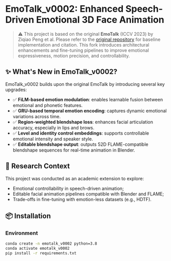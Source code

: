 # EmoTalk_v0002: Enhanced Speech-Driven Emotional 3D Face Animation

> ⚠️ This project is based on the original **EmoTalk** (ICCV 2023) by Ziqiao Peng et al. Please refer to the [original repository](https://github.com/psyai-net/EmoTalk_release) for baseline implementation and citation. This fork introduces architectural enhancements and fine-tuning pipelines to improve emotional expressiveness, motion precision, and controllability.

## ✨ What's New in EmoTalk_v0002?

EmoTalk_v0002 builds upon the original EmoTalk by introducing several key upgrades:

- ✅ **FiLM-based emotion modulation**: enables learnable fusion between emotional and phonetic features.
- ✅ **GRU-based temporal emotion encoding**: captures dynamic emotional variations across time.
- ✅ **Region-weighted blendshape loss**: enhances facial articulation accuracy, especially in lips and brows.
- ✅ **Level and identity control embeddings**: supports controllable emotional intensity and speaker style.
- ✅ **Editable blendshape output**: outputs 52D FLAME-compatible blendshape sequences for real-time animation in Blender.

## 🧠 Research Context

This project was conducted as an academic extension to explore:
- Emotional controllability in speech-driven animation;
- Editable facial animation pipelines compatible with Blender and FLAME;
- Trade-offs in fine-tuning with emotion-less datasets (e.g., HDTF).

## 📦 Installation

### Environment
```bash
conda create -n emotalk_v0002 python=3.8
conda activate emotalk_v0002
pip install -r requirements.txt
